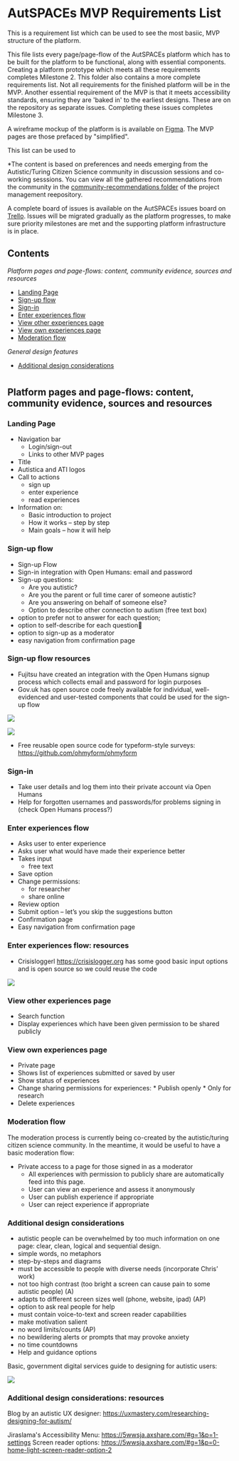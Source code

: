 # AutSPACEs MVP Requirements List

This is a requirement list which can be used to see the most basiic, MVP structure of the platform. 

This file lists every page/page-flow of the AutSPACEs platform which has to be built for the platform to be functional, along with essential components.
Creating a platform prototype which meets all these requirements completes Milestone 2.
This folder also contains a more complete requirements list. Not all requirements for the finished platform will be in the MVP. 
Another essential requirement of the MVP is that it meets accessibility standards, ensuring they are 'baked in' to the earliest designs. 
These are on the repository as separate issues. Completing these issues completes Milestone 3. 

A wireframe mockup of the platform is is available on [Figma](https://www.figma.com/file/HxqTSdeyAUNMualnBV0PET/Autspace-(WIP)?node-id=1%3A111). The MVP pages are those prefaced by "simplified".

This list can be used to 

*The content is based on preferences and needs emerging from the Autistic/Turing Citizen Science community in discussion sessions and co-working sesssions. 
You can view all the gathered recommendations from the community in the [community-recommendations folder](https://github.com/alan-turing-institute/AutisticaCitizenScience/tree/master/community-recommendations) of the project management reepository.

A complete board of issues is available on the AutSPACEs issues board on [Trello](https://trello.com/b/w2XLjB9g/issues).
Issues will be migrated gradually as the platform progresses, to make sure priority milestones are met and the supporting platform infrastructure is in place.

## Contents

*Platform pages and page-flows: content, community evidence, sources and resources*
- [Landing Page](#landing-page)
- [Sign-up flow](#sign-up-flow)
- [Sign-in](#sign-in)
- [Enter experiences flow](#enter-experiences-flow)
- [View other experiences page](#view-other-experiences=page)
- [View own experiences page](#view-own-experiences-page)
- [Moderation flow](#moderation-flow)
 
*General design features* 
- [Additional design considerations](#additional-design-considerations)

# 

## Platform pages and page-flows: content, community evidence, sources and resources

### Landing Page

* Navigation bar
	* Login/sign-out
	* Links to other MVP pages
* Title
* Autistica and ATI logos
* Call to actions
	* sign up
	* enter experience
	* read experiences
* Information on:
	* Basic introduction to project
	* How it works – step by step
	* Main goals – how it will help

### Sign-up flow

* Sign-up Flow
* Sign-in integration with Open Humans: email and password 
* Sign-up questions:
	* Are you autistic?
	* Are you the parent or full time carer of someone autistic? 
	* Are you answering on behalf of someone else?
	* Option to describe other connection to autism (free text box)
* option to prefer not to answer for each question; 
* option to self-describe for each question
* option to sign-up as a moderator 
* easy navigation from confirmation page

### Sign-up flow resources

* Fujitsu have created an integration with the Open Humans signup process which collects email and password for login purposes
* Gov.uk has open source code freely available for individual, well-evidenced and user-tested components that could be used for the sign-up flow

![](https://i.imgur.com/J6LKVL8.png)

![](https://i.imgur.com/v3wxAZH.png)


* Free reusable open source code for typeform-style surveys: https://github.com/ohmyform/ohmyform

### Sign-in

* Take user details and log them into their private account via Open Humans 
* Help for forgotten usernames and passwords/for problems signing in (check Open Humans process?)

### Enter experiences flow

* Asks user to enter experience 
* Asks user what would have made their experience better
* Takes input
	* free text
* Save option
* Change permissions:
	* for researcher
	* share online
* Review option
* Submit option – let’s you skip the suggestions button 
* Confirmation page
* Easy navigation from confirmation page

### Enter experiences flow: resources

* Crisisloggerl https://crisislogger.org has some good basic input options and is open source so we could reuse the code 

![](https://i.imgur.com/hCdwuG1.png)

### View other experiences page

* Search function
* Display experiences which have been given permission to be shared publicly

### View own experiences page

* Private page
* Shows list of experiences submitted or saved by user
* Show status of experiences
* Change sharing permissions for experiences:
		* Publish openly 
		* Only for research
* Delete experiences

### Moderation flow

The moderation process is currently being co-created by the autistic/turing citizen science community. 
In the meantime, it would be useful to have a basic moderation flow:

* Private access to a page for those signed in as a moderator 
	* All experiences with permission to publicly share are automatically feed into this page.
	* User can view an experience and assess it anonymously 
	* User can publish experience if appropriate
	* User can reject experience if appropriate

### Additional design considerations

* autistic people can be overwhelmed by too much information on one page: clear, clean, logical and sequential design. 
* simple words, no metaphors 
* step-by-steps and diagrams
* must be accessible to people with diverse needs (incorporate Chris’ work)
* not too high contrast (too bright a screen can cause pain to some autistic people) (A)
* adapts to different screen sizes well (phone, website, ipad) (AP)
* option to ask real people for help
* must contain voice-to-text and screen reader capabilities  
* make motivation salient
* no word limits/counts (AP)
* no bewildering alerts or prompts that may provoke anxiety
* no time countdowns  
* Help and guidance options

Basic, government digital services guide to designing for autistic users: 

![](https://i.imgur.com/B1vVF7W.png)

### Additional design considerations: resources

Blog by an autistic UX designer: https://uxmastery.com/researching-designing-for-autism/

Jiraslama's Accessibility Menu: https://5wwsja.axshare.com/#g=1&p=1-settings
Screen reader options: https://5wwsja.axshare.com/#g=1&p=0-home-light-screen-reader-option-2
